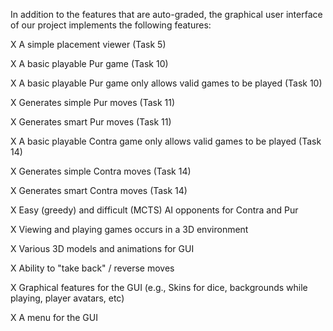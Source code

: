 In addition to the features that are auto-graded, the graphical user interface
of our project implements the following features:

 X A simple placement viewer (Task 5)

 X A basic playable Pur game (Task 10)

 X A basic playable Pur game only allows valid games to be played (Task 10)

 X Generates simple Pur moves (Task 11)

 X Generates smart Pur moves (Task 11)

 X A basic playable Contra game only allows valid games to be played (Task 14)

 X Generates simple Contra moves (Task 14)

 X Generates smart Contra moves (Task 14)

 X Easy (greedy) and difficult (MCTS) AI opponents for Contra and Pur

 X Viewing and playing games occurs in a 3D environment

 X Various 3D models and animations for GUI

 X Ability to "take back" / reverse moves

 X Graphical features for the GUI (e.g., Skins for dice, backgrounds while playing, player avatars, etc)

 X A menu for the GUI
